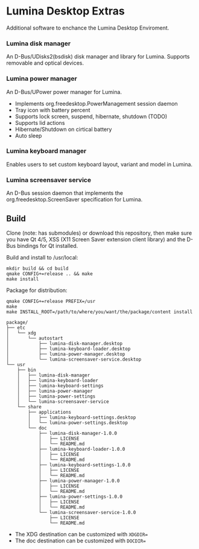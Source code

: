 # Lumina Desktop Extras

Additional software to enchance the Lumina Desktop Enviroment.

### Lumina disk manager

An D-Bus/UDisks2(bsdisk) disk manager and library for Lumina. Supports removable and optical devices.

### Lumina power manager

An D-Bus/UPower power manager for Lumina.

 * Implements org.freedesktop.PowerManagement session daemon
 * Tray icon with battery percent
 * Supports lock screen, suspend, hibernate, shutdown (TODO)
 * Supports lid actions
 * Hibernate/Shutdown on cirtical battery
 * Auto sleep

### Lumina keyboard manager

Enables users to set custom keyboard layout, variant and model in Lumina.

### Lumina screensaver service

An D-Bus session daemon that implements the org.freedesktop.ScreenSaver specification for Lumina.

## Build

Clone (note: has submodules) or download this repository, then make sure you have Qt 4/5, XSS (X11 Screen Saver extension client library) and the D-Bus bindings for Qt installed.

Build and install to /usr/local:

```
mkdir build && cd build
qmake CONFIG+=release .. && make
make install
```

Package for distribution:

```
qmake CONFIG+=release PREFIX=/usr
make
make INSTALL_ROOT=/path/to/where/you/want/the/package/content install
```
```
package/
├── etc
│   └── xdg
│       └── autostart
│           ├── lumina-disk-manager.desktop
│           ├── lumina-keyboard-loader.desktop
│           ├── lumina-power-manager.desktop
│           └── lumina-screensaver-service.desktop
└── usr
    ├── bin
    │   ├── lumina-disk-manager
    │   ├── lumina-keyboard-loader
    │   ├── lumina-keyboard-settings
    │   ├── lumina-power-manager
    │   ├── lumina-power-settings
    │   └── lumina-screensaver-service
    └── share
        ├── applications
        │   ├── lumina-keyboard-settings.desktop
        │   └── lumina-power-settings.desktop
        └── doc
            ├── lumina-disk-manager-1.0.0
            │   ├── LICENSE
            │   └── README.md
            ├── lumina-keyboard-loader-1.0.0
            │   ├── LICENSE
            │   └── README.md
            ├── lumina-keyboard-settings-1.0.0
            │   ├── LICENSE
            │   └── README.md
            ├── lumina-power-manager-1.0.0
            │   ├── LICENSE
            │   └── README.md
            ├── lumina-power-settings-1.0.0
            │   ├── LICENSE
            │   └── README.md
            └── lumina-screensaver-service-1.0.0
                ├── LICENSE
                └── README.md
```
 * The XDG destination can be customized with ``XDGDIR=``
 * The doc destination can be customized with ``DOCDIR=``
